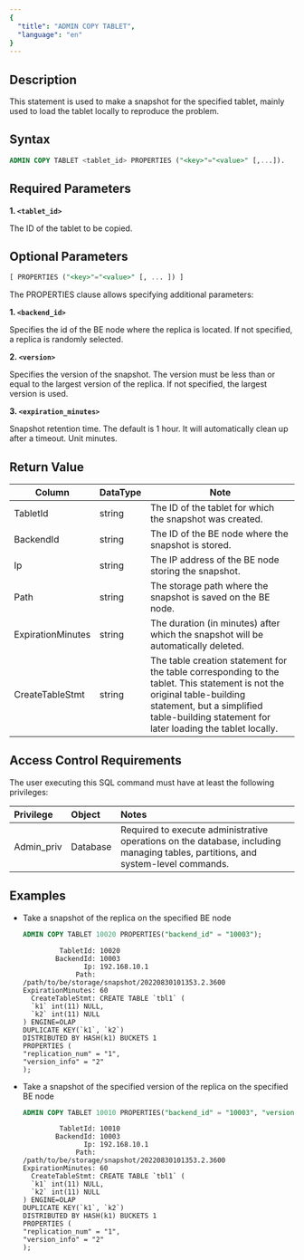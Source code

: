 ```yaml
---
{
  "title": "ADMIN COPY TABLET",
  "language": "en"
}
---
```


## Description

This statement is used to make a snapshot for the specified tablet, mainly used to load the tablet locally to reproduce
the problem.

## Syntax

```sql
ADMIN COPY TABLET <tablet_id> PROPERTIES ("<key>"="<value>" [,...]).
```

## Required Parameters

**1. `<tablet_id>`**

The ID of the tablet to be copied.

## Optional Parameters

  ```sql
  [ PROPERTIES ("<key>"="<value>" [, ... ]) ]
  ```

The PROPERTIES clause allows specifying additional parameters:

**1. `<backend_id>`**

Specifies the id of the BE node where the replica is located. If not specified, a replica is randomly selected.

**2. `<version>`**

Specifies the version of the snapshot. The version must be less than or equal to the largest version of the replica. If
not specified, the largest version is used.

**3. `<expiration_minutes>`**

Snapshot retention time. The default is 1 hour. It will automatically clean up after a timeout. Unit minutes.

## Return Value

| Column            | DataType | Note                                                                                                                                                                                                                 |
|-------------------|----------|----------------------------------------------------------------------------------------------------------------------------------------------------------------------------------------------------------------------|
| TabletId          | string   | The ID of the tablet for which the snapshot was created.                                                                                                                                                             |
| BackendId         | string   | The ID of the BE node where the snapshot is stored.                                                                                                                                                                  |
| Ip                | string   | The IP address of the BE node storing the snapshot.                                                                                                                                                                  |
| Path              | string   | The storage path where the snapshot is saved on the BE node.                                                                                                                                                         |
| ExpirationMinutes | string   | The duration (in minutes) after which the snapshot will be automatically deleted.                                                                                                                                    |
| CreateTableStmt   | string   | The table creation statement for the table corresponding to the tablet. This statement is not the original table-building statement, but a simplified table-building statement for later loading the tablet locally. |

## Access Control Requirements

The user executing this SQL command must have at least the following privileges:

| Privilege  | Object   | Notes                                                                                                                            |
|:-----------|:---------|:---------------------------------------------------------------------------------------------------------------------------------|
| Admin_priv | Database | Required to execute administrative operations on the database, including managing tables, partitions, and system-level commands. |

## Examples

- Take a snapshot of the replica on the specified BE node

  ```sql
  ADMIN COPY TABLET 10020 PROPERTIES("backend_id" = "10003");
  ```
  
  ```text
           TabletId: 10020
          BackendId: 10003
                 Ip: 192.168.10.1
               Path: /path/to/be/storage/snapshot/20220830101353.2.3600
  ExpirationMinutes: 60
    CreateTableStmt: CREATE TABLE `tbl1` (
    `k1` int(11) NULL,
    `k2` int(11) NULL
  ) ENGINE=OLAP
  DUPLICATE KEY(`k1`, `k2`)
  DISTRIBUTED BY HASH(k1) BUCKETS 1
  PROPERTIES (
  "replication_num" = "1",
  "version_info" = "2"
  );
  ```

- Take a snapshot of the specified version of the replica on the specified BE node

  ```sql
  ADMIN COPY TABLET 10010 PROPERTIES("backend_id" = "10003", "version" = "10");
  ```
  
  ```text
           TabletId: 10010
          BackendId: 10003
                 Ip: 192.168.10.1
               Path: /path/to/be/storage/snapshot/20220830101353.2.3600
  ExpirationMinutes: 60
    CreateTableStmt: CREATE TABLE `tbl1` (
    `k1` int(11) NULL,
    `k2` int(11) NULL
  ) ENGINE=OLAP
  DUPLICATE KEY(`k1`, `k2`)
  DISTRIBUTED BY HASH(k1) BUCKETS 1
  PROPERTIES (
  "replication_num" = "1",
  "version_info" = "2"
  );
  ```

